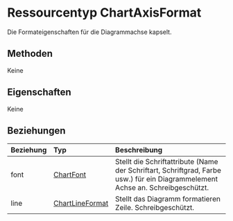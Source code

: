 # <a name="chartaxisformat-resource-type"></a>Ressourcentyp ChartAxisFormat

Die Formateigenschaften für die Diagrammachse kapselt.


## <a name="methods"></a>Methoden
Keine
## <a name="properties"></a>Eigenschaften
Keine

## <a name="relationships"></a>Beziehungen
| Beziehung | Typ   |Beschreibung|
|:---------------|:--------|:----------|
|font|[ChartFont](chartfont.md)|Stellt die Schriftattribute (Name der Schriftart, Schriftgrad, Farbe usw.) für ein Diagrammelement Achse an. Schreibgeschützt.|
|line|[ChartLineFormat](chartlineformat.md)|Stellt das Diagramm formatieren Zeile. Schreibgeschützt.|

<!-- uuid: 8fcb5dbc-d5aa-4681-8e31-b001d5168d79
2015-10-25 14:57:30 UTC -->
<!-- {
  "type": "#page.annotation",
  "description": "ChartAxisFormat resource",
  "keywords": "",
  "section": "documentation",
  "tocPath": ""
}-->